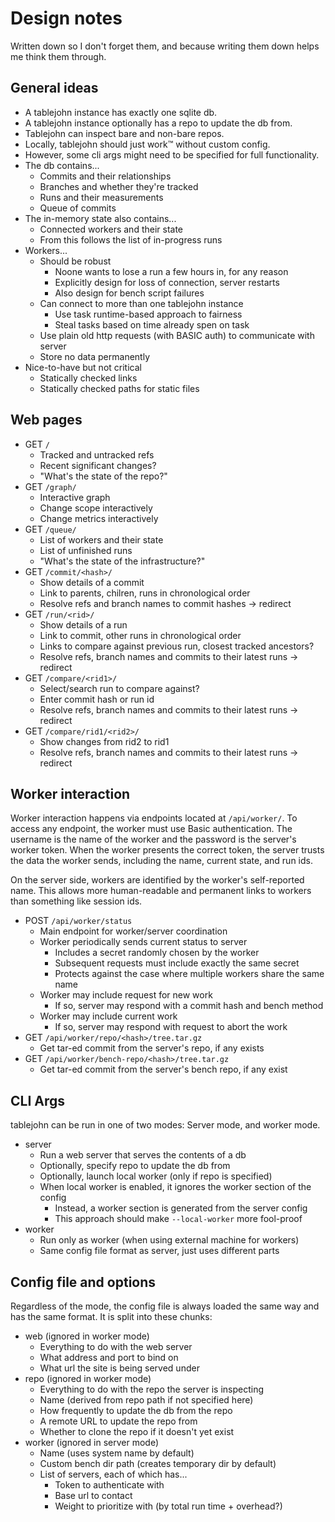 # Design notes

Written down so I don't forget them, and because writing them down helps me
think them through.

## General ideas

- A tablejohn instance has exactly one sqlite db.
- A tablejohn instance optionally has a repo to update the db from.
- Tablejohn can inspect bare and non-bare repos.
- Locally, tablejohn should just work™ without custom config.
- However, some cli args might need to be specified for full functionality.
- The db contains...
    - Commits and their relationships
    - Branches and whether they're tracked
    - Runs and their measurements
    - Queue of commits
- The in-memory state also contains...
    - Connected workers and their state
    - From this follows the list of in-progress runs
- Workers...
    - Should be robust
        - Noone wants to lose a run a few hours in, for any reason
        - Explicitly design for loss of connection, server restarts
        - Also design for bench script failures
    - Can connect to more than one tablejohn instance
        - Use task runtime-based approach to fairness
        - Steal tasks based on time already spen on task
    - Use plain old http requests (with BASIC auth) to communicate with server
    - Store no data permanently
- Nice-to-have but not critical
    - Statically checked links
    - Statically checked paths for static files

## Web pages

- GET `/`
    - Tracked and untracked refs
    - Recent significant changes?
    - "What's the state of the repo?"
- GET `/graph/`
    - Interactive graph
    - Change scope interactively
    - Change metrics interactively
- GET `/queue/`
    - List of workers and their state
    - List of unfinished runs
    - "What's the state of the infrastructure?"
- GET `/commit/<hash>/`
    - Show details of a commit
    - Link to parents, chilren, runs in chronological order
    - Resolve refs and branch names to commit hashes -> redirect
- GET `/run/<rid>/`
    - Show details of a run
    - Link to commit, other runs in chronological order
    - Links to compare against previous run, closest tracked ancestors?
    - Resolve refs, branch names and commits to their latest runs -> redirect
- GET `/compare/<rid1>/`
    - Select/search run to compare against?
    - Enter commit hash or run id
    - Resolve refs, branch names and commits to their latest runs -> redirect
- GET `/compare/rid1/<rid2>/`
    - Show changes from rid2 to rid1
    - Resolve refs, branch names and commits to their latest runs -> redirect

## Worker interaction

Worker interaction happens via endpoints located at `/api/worker/`. To access
any endpoint, the worker must use Basic authentication. The username is the name
of the worker and the password is the server's worker token. When the worker
presents the correct token, the server trusts the data the worker sends,
including the name, current state, and run ids.

On the server side, workers are identified by the worker's self-reported name.
This allows more human-readable and permanent links to workers than something
like session ids.

- POST `/api/worker/status`
    - Main endpoint for worker/server coordination
    - Worker periodically sends current status to server
        - Includes a secret randomly chosen by the worker
        - Subsequent requests must include exactly the same secret
        - Protects against the case where multiple workers share the same name
    - Worker may include request for new work
        - If so, server may respond with a commit hash and bench method
    - Worker may include current work
        - If so, server may respond with request to abort the work
- GET `/api/worker/repo/<hash>/tree.tar.gz`
    - Get tar-ed commit from the server's repo, if any exists
- GET `/api/worker/bench-repo/<hash>/tree.tar.gz`
    - Get tar-ed commit from the server's bench repo, if any exist

## CLI Args

tablejohn can be run in one of two modes: Server mode, and worker mode.

- server
    - Run a web server that serves the contents of a db
    - Optionally, specify repo to update the db from
    - Optionally, launch local worker (only if repo is specified)
    - When local worker is enabled, it ignores the worker section of the config
        - Instead, a worker section is generated from the server config
        - This approach should make `--local-worker` more fool-proof
- worker
    - Run only as worker (when using external machine for workers)
    - Same config file format as server, just uses different parts

## Config file and options

Regardless of the mode, the config file is always loaded the same way and has
the same format. It is split into these chunks:

- web (ignored in worker mode)
    - Everything to do with the web server
    - What address and port to bind on
    - What url the site is being served under
- repo (ignored in worker mode)
    - Everything to do with the repo the server is inspecting
    - Name (derived from repo path if not specified here)
    - How frequently to update the db from the repo
    - A remote URL to update the repo from
    - Whether to clone the repo if it doesn't yet exist
- worker (ignored in server mode)
    - Name (uses system name by default)
    - Custom bench dir path (creates temporary dir by default)
    - List of servers, each of which has...
        - Token to authenticate with
        - Base url to contact
        - Weight to prioritize with (by total run time + overhead?)

